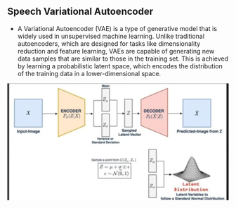 ## Speech Variational Autoencoder
- A Variational Autoencoder (VAE) is a type of generative model that is widely used in unsupervised
  machine learning. Unlike traditional autoencoders, which are designed for tasks like dimensionality reduction and feature learning, VAEs are capable of generating new data samples that are similar to those in the training set. This is achieved by learning a probabilistic latent space, which encodes the distribution of the training data in a lower-dimensional space.


![model_architecture](model.jpg)